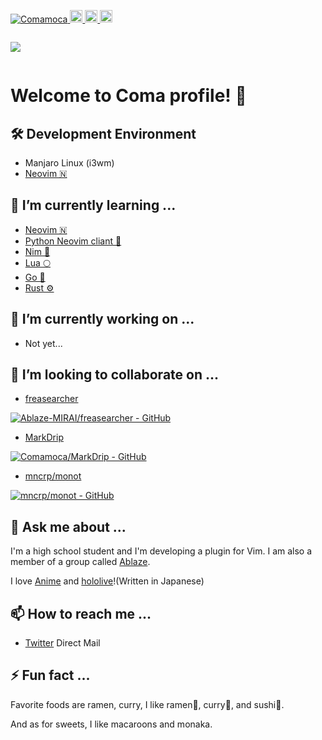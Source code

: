 <p align="left"> 
  <a href="https://github.com/Comamoca/">
    <img src="https://komarev.com/ghpvc/?username=Comamoca&style=flat-square" alt="Comamoca" />
  </a>
  <a href="http://twitter.com/Comamoca_">
    <img height="20" src="https://img.shields.io/twitter/follow/Comamoca_?style=flat-square" />
  </a>
  <a href="https://github.com/Comamoca">
    <img height="20" src="https://img.shields.io/github/followers/Comamoca?label=follow&logo=github&style=flat-square" />
  </a>
  <a href="https://www.reddit.com/user/Comamoca">
    <img height="20" src="https://img.shields.io/reddit/user-karma/combined/Comamoca?label=Reddit&logo=reddit&style=flat-square" />
  </a>
  <!-- <a href="http://qiita.com/Comamoca"> -->
  <!--   <img height="20" src="https://qiita-badge.apiapi.app/s/Comamoca/posts.svg" /> -->
  <!-- </a> -->
  <!-- <//qiita.com/Comamoca"> -->
  <!--   <img height="20" src="https://qiita-badge.apiapi.app/s/Comamoca/contributions.svg" /> -->
  <!-- </a> -->
</p>


<p align="left" style="display:inline-block;">
<img src="https://github-readme-stats.vercel.app/api?username=Comamoca" />
</p>


<!-- <div style="text-align: center;"> -->



# Welcome to Coma profile! 🦊


## 🛠️ Development Environment

- Manjaro Linux (i3wm)
- [Neovim 🇳](https://github.com/neovim/neovim)

## 🌱 I’m currently learning ...

- [Neovim 🇳](https://github.com/neovim/neovim)
- [Python Neovim cliant 🐍](https://github.com/neovim/pynvim)
- [Nim 👑](https://nim-lang.org/)
- [Lua 🌕](https://www.lua.org/)
- [Go 💨](https://github.com/golang/go)
- [Rust ⚙️](https://github.com/rust-lang/rust)

## 🔭 I’m currently working on ... 

- Not yet...

## 👯 I’m looking to collaborate on ...

- [freasearcher](https://github.com/Ablaze-MIRAI/freasearcher)

[![Ablaze-MIRAI/freasearcher - GitHub](https://gh-card.dev/repos/Ablaze-MIRAI/freasearcher.svg?fullname=)](https://github.com/Ablaze-MIRAI/freasearcher)

- [MarkDrip](https://github.com/Comamoca/MarkDrip)

[![Comamoca/MarkDrip - GitHub](https://gh-card.dev/repos/Comamoca/MarkDrip.svg?fullname=)](https://github.com/Comamoca/MarkDrip)

- [mncrp/monot](https://github.com/mncrp/monot)

[![mncrp/monot - GitHub](https://gh-card.dev/repos/mncrp/monot.svg?fullname=)](https://github.com/mncrp/monot)


## 💬 Ask me about ...

I'm a high school student and I'm developing a plugin for Vim.
I am also a member of a group called [Ablaze](https://github.com/Ablaze-MIRAI).

I love [Anime](./articles/about_anime.md) and [hololive](./articles/hololive.md)!(Written in Japanese)


## 📫 How to reach me ...

- [Twitter](https://twitter.com/comacoma_san) Direct Mail


## ⚡ Fun fact ... 

Favorite foods are ramen, curry,
I like ramen🍜, curry🍛, and sushi🍣.

And as for sweets, I like macaroons and monaka. 

<!-- **Comamoca/Comamoca** is a ✨ _special_ ✨ repository because its `README.md` (this file) appears on your GitHub profile. -->
<!--  -->
<!-- Here are some ideas to get you started: -->
<!--  -->
<!-- - 🔭 I’m currently working on ... -->
<!-- - 🌱 I’m currently learning ... -->
<!-- - 👯 I’m looking to collaborate on ... -->
<!-- - 🤔 I’m looking for help with ... -->
<!-- - 💬 Ask me about ... -->
<!-- - 📫 How to reach me ... -->
<!-- - 😄 Pronouns: ... -->
<!-- - ⚡ Fun fact: ... -->
<!-- </div> -->
